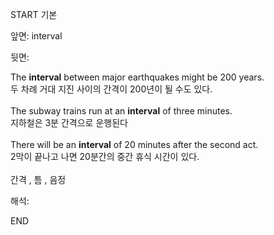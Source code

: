 START
기본

앞면:
interval


뒷면:
<div>The <b>interval</b> between major earthquakes might be 200 years. </div><div>두 차례 거대 지진 사이의 간격이 200년이 될 수도 있다.</div><div><br></div><div><div>The subway trains run at an <strong>interval</strong> of three minutes. </div><div><div>지하철은 3분 간격으로 운행된다</div></div></div><div><br></div><div><div>There will be an <b>interval</b> of 20 minutes after the second act. </div><div>2막이 끝나고 나면 20분간의 중간 휴식 시간이 있다.</div></div><div><br></div><div>간격 , 틈 , 음정</div>


해석:

END